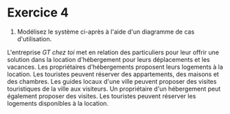 # Exercice 4

1. Modélisez le système ci-après à l'aide d'un diagramme de cas d'utilisation.

L'entreprise *GT chez toi* met en relation des particuliers pour leur offrir une solution dans la location d'hébergement pour leurs déplacements et les vacances.
Les propriétaires d'hébergements proposent leurs logements à la location.
Les touristes peuvent réserver des appartements, des maisons et des chambres.
Les guides locaux d'une ville peuvent proposer des visites touristiques de la ville aux visiteurs. Un propriétaire d'un hébergement peut également proposer des visites.
Les touristes peuvent réserver les logements disponibles à la location.
